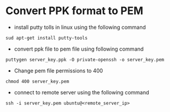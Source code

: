# Convert PPK format to PEM
* install putty tolls in linux using the following command
```
sud apt-get install putty-tools
```

* convert ppk file to pem file using following command
```
puttygen server_key.ppk -O private-openssh -o server_key.pem
```
* Change pem file permissions to 400
```
chmod 400 server_key.pem
```

* connect to remote server using the following command
```
ssh -i server_key.pem ubuntu@<remote_server_ip>
```


